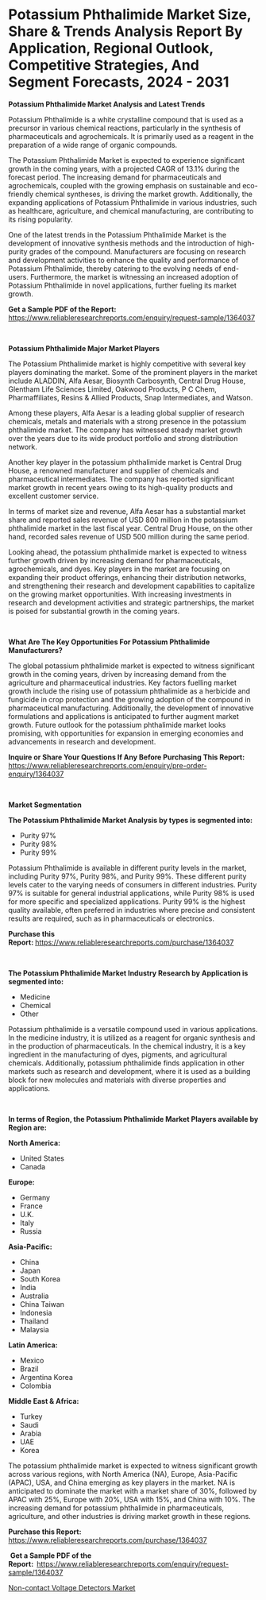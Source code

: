<p><h1>Potassium Phthalimide Market Size, Share & Trends Analysis Report By Application, Regional Outlook, Competitive Strategies, And Segment Forecasts, 2024 - 2031</h1></p><p><strong>Potassium Phthalimide Market Analysis and Latest Trends</strong></p>
<p><p>Potassium Phthalimide is a white crystalline compound that is used as a precursor in various chemical reactions, particularly in the synthesis of pharmaceuticals and agrochemicals. It is primarily used as a reagent in the preparation of a wide range of organic compounds.</p><p>The Potassium Phthalimide Market is expected to experience significant growth in the coming years, with a projected CAGR of 13.1% during the forecast period. The increasing demand for pharmaceuticals and agrochemicals, coupled with the growing emphasis on sustainable and eco-friendly chemical syntheses, is driving the market growth. Additionally, the expanding applications of Potassium Phthalimide in various industries, such as healthcare, agriculture, and chemical manufacturing, are contributing to its rising popularity.</p><p>One of the latest trends in the Potassium Phthalimide Market is the development of innovative synthesis methods and the introduction of high-purity grades of the compound. Manufacturers are focusing on research and development activities to enhance the quality and performance of Potassium Phthalimide, thereby catering to the evolving needs of end-users. Furthermore, the market is witnessing an increased adoption of Potassium Phthalimide in novel applications, further fueling its market growth.</p></p>
<p><strong>Get a Sample PDF of the Report:&nbsp;</strong> <a href="https://www.reliableresearchreports.com/enquiry/request-sample/1364037">https://www.reliableresearchreports.com/enquiry/request-sample/1364037</a></p>
<p>&nbsp;</p>
<p><strong>Potassium Phthalimide Major Market Players</strong></p>
<p><p>The Potassium Phthalimide market is highly competitive with several key players dominating the market. Some of the prominent players in the market include ALADDIN, Alfa Aesar, Biosynth Carbosynth, Central Drug House, Glentham Life Sciences Limited, Oakwood Products, P C Chem, Pharmaffiliates, Resins & Allied Products, Snap Intermediates, and Watson.</p><p>Among these players, Alfa Aesar is a leading global supplier of research chemicals, metals and materials with a strong presence in the potassium phthalimide market. The company has witnessed steady market growth over the years due to its wide product portfolio and strong distribution network.</p><p>Another key player in the potassium phthalimide market is Central Drug House, a renowned manufacturer and supplier of chemicals and pharmaceutical intermediates. The company has reported significant market growth in recent years owing to its high-quality products and excellent customer service.</p><p>In terms of market size and revenue, Alfa Aesar has a substantial market share and reported sales revenue of USD 800 million in the potassium phthalimide market in the last fiscal year. Central Drug House, on the other hand, recorded sales revenue of USD 500 million during the same period.</p><p>Looking ahead, the potassium phthalimide market is expected to witness further growth driven by increasing demand for pharmaceuticals, agrochemicals, and dyes. Key players in the market are focusing on expanding their product offerings, enhancing their distribution networks, and strengthening their research and development capabilities to capitalize on the growing market opportunities. With increasing investments in research and development activities and strategic partnerships, the market is poised for substantial growth in the coming years.</p></p>
<p>&nbsp;</p>
<p><strong>What Are The Key Opportunities For Potassium Phthalimide Manufacturers?</strong></p>
<p><p>The global potassium phthalimide market is expected to witness significant growth in the coming years, driven by increasing demand from the agriculture and pharmaceutical industries. Key factors fuelling market growth include the rising use of potassium phthalimide as a herbicide and fungicide in crop protection and the growing adoption of the compound in pharmaceutical manufacturing. Additionally, the development of innovative formulations and applications is anticipated to further augment market growth. Future outlook for the potassium phthalimide market looks promising, with opportunities for expansion in emerging economies and advancements in research and development.</p></p>
<p><strong>Inquire or Share Your Questions If Any Before Purchasing This Report:</strong> <a href="https://www.reliableresearchreports.com/enquiry/pre-order-enquiry/1364037">https://www.reliableresearchreports.com/enquiry/pre-order-enquiry/1364037</a></p>
<p>&nbsp;</p>
<p><strong>Market Segmentation</strong></p>
<p><strong>The Potassium Phthalimide Market Analysis by types is segmented into:</strong></p>
<p><ul><li>Purity 97%</li><li>Purity 98%</li><li>Purity 99%</li></ul></p>
<p><p>Potassium Phthalimide is available in different purity levels in the market, including Purity 97%, Purity 98%, and Purity 99%. These different purity levels cater to the varying needs of consumers in different industries. Purity 97% is suitable for general industrial applications, while Purity 98% is used for more specific and specialized applications. Purity 99% is the highest quality available, often preferred in industries where precise and consistent results are required, such as in pharmaceuticals or electronics.</p></p>
<p><strong>Purchase this Report:&nbsp;</strong><a href="https://www.reliableresearchreports.com/purchase/1364037">https://www.reliableresearchreports.com/purchase/1364037</a></p>
<p>&nbsp;</p>
<p><strong>The Potassium Phthalimide Market Industry Research by Application is segmented into:</strong></p>
<p><ul><li>Medicine</li><li>Chemical</li><li>Other</li></ul></p>
<p><p>Potassium phthalimide is a versatile compound used in various applications. In the medicine industry, it is utilized as a reagent for organic synthesis and in the production of pharmaceuticals. In the chemical industry, it is a key ingredient in the manufacturing of dyes, pigments, and agricultural chemicals. Additionally, potassium phthalimide finds application in other markets such as research and development, where it is used as a building block for new molecules and materials with diverse properties and applications.</p></p>
<p>&nbsp;</p>
<p><strong>In terms of Region, the Potassium Phthalimide Market Players available by Region are:</strong></p>
<p>
    <p> <strong> North America: </strong>
        <ul>
            <li>United States</li>
            <li>Canada</li>
        </ul>
        </p> 
    <p> <strong> Europe: </strong>
        <ul>
            <li>Germany</li>
            <li>France</li>
            <li>U.K.</li>
            <li>Italy</li>
            <li>Russia</li>
        </ul>
        </p> 
    <p> <strong> Asia-Pacific: </strong>
        <ul>
            <li>China</li>
            <li>Japan</li>
            <li>South Korea</li>
            <li>India</li>
            <li>Australia</li>
            <li>China Taiwan</li>
            <li>Indonesia</li>
            <li>Thailand</li>
            <li>Malaysia</li>
        </ul>
        </p> 
    <p> <strong> Latin America: </strong>
        <ul>
            <li>Mexico</li>
            <li>Brazil</li>
            <li>Argentina Korea</li>
            <li>Colombia</li>
        </ul>
        </p> 
    <p> <strong> Middle East & Africa: </strong>
        <ul>
            <li>Turkey</li>
            <li>Saudi</li>
            <li>Arabia</li>
            <li>UAE</li>
            <li>Korea</li>
        </ul>
    </p>
    </p>
<p><p>The potassium phthalimide market is expected to witness significant growth across various regions, with North America (NA), Europe, Asia-Pacific (APAC), USA, and China emerging as key players in the market. NA is anticipated to dominate the market with a market share of 30%, followed by APAC with 25%, Europe with 20%, USA with 15%, and China with 10%. The increasing demand for potassium phthalimide in pharmaceuticals, agriculture, and other industries is driving market growth in these regions.</p></p>
<p><strong>Purchase this Report: </strong><a href="https://www.reliableresearchreports.com/purchase/1364037">https://www.reliableresearchreports.com/purchase/1364037</a></p>
<p>&nbsp;<strong>Get a Sample PDF of the Report:&nbsp;&nbsp;</strong><a href="https://www.reliableresearchreports.com/enquiry/request-sample/1364037">https://www.reliableresearchreports.com/enquiry/request-sample/1364037</a></p>
<p><strong></strong></p>
<p><p><a href="https://nifty-kite-d51.notion.site/Non-contact-Voltage-Detectors-Market-Research-Report-Unlocks-Analysis-on-the-Market-Financial-Status-ea4446b340624dc4a9721bddd0386ba9">Non-contact Voltage Detectors Market</a></p></p>